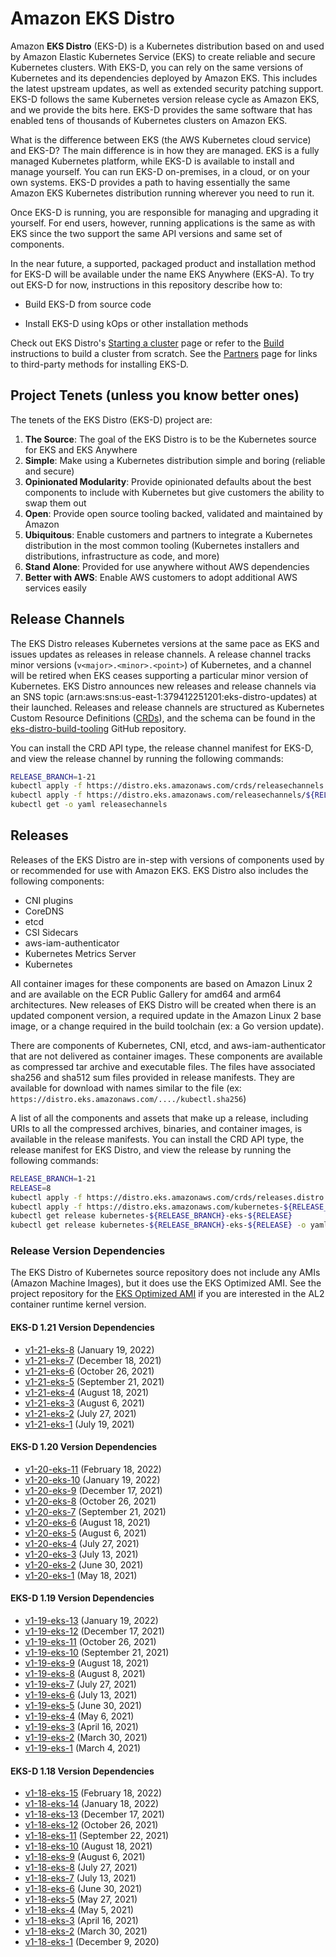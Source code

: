 # Amazon EKS Distro

Amazon **EKS Distro** (EKS-D) is a Kubernetes distribution based on and used by
Amazon Elastic Kubernetes Service (EKS) to create reliable and secure Kubernetes
clusters. With EKS-D, you can rely on the same versions of Kubernetes and its
dependencies deployed by Amazon EKS. This includes the latest upstream updates,
as well as extended security patching support. EKS-D follows the same Kubernetes
version release cycle as Amazon EKS, and we provide the bits here. EKS-D
provides the same software that has enabled tens of thousands of Kubernetes
clusters on Amazon EKS.

What is the difference between EKS (the AWS Kubernetes cloud service) and EKS-D?
The main difference is in how they are managed. EKS is a fully managed
Kubernetes platform, while EKS-D is available to install and manage yourself.
You can run EKS-D on-premises, in a cloud, or on your own systems. EKS-D
provides a path to having essentially the same Amazon EKS Kubernetes distribution
running wherever you need to run it.

Once EKS-D is running, you are responsible for managing and
upgrading it yourself. For end users, however, running applications is the
same as with EKS since the two support the same API versions and
same set of components.

In the near future, a supported, packaged product and installation method
for EKS-D will be available under the name EKS Anywhere (EKS-A). To try out
EKS-D for now, instructions in this repository describe how to:

* Build EKS-D from source code

* Install EKS-D using kOps or other installation methods

Check out EKS Distro's [Starting a cluster](users/index.md) page or
refer to the [Build](users/build.md) instructions to build a cluster from scratch.
See the [Partners](users/install/partners.md) page for links to third-party methods for
installing EKS-D.

## Project Tenets (unless you know better ones)

The tenets of the EKS Distro (EKS-D) project are:

1. **The Source**: The goal of the EKS Distro is to be the Kubernetes source for EKS and EKS Anywhere
2. **Simple**: Make using a Kubernetes distribution simple and boring (reliable and secure)
3. **Opinionated Modularity**: Provide opinionated defaults about the best components to include with Kubernetes but give customers the ability to swap them out
4. **Open**: Provide open source tooling backed, validated and maintained by Amazon
5. **Ubiquitous**: Enable customers and partners to integrate a Kubernetes distribution in the most common tooling (Kubernetes installers and distributions, infrastructure as code, and more)
6. **Stand Alone**: Provided for use anywhere without AWS dependencies
7. **Better with AWS**: Enable AWS customers to adopt additional AWS services easily

## Release Channels

The EKS Distro releases Kubernetes versions at the same pace as EKS and issues 
updates as releases in release channels. A release channel tracks minor
versions (`v<major>.<minor>.<point>`) of Kubernetes, and a channel will be
retired when EKS ceases supporting a particular minor version of Kubernetes.
EKS Distro announces new releases and release channels via an SNS topic 
(arn:aws:sns:us-east-1:379412251201:eks-distro-updates) at their launched.
Releases and release channels are structured as Kubernetes Custom
Resource Definitions
([CRDs](https://kubernetes.io/docs/concepts/extend-kubernetes/api-extension/custom-resources/)),
and the schema can be found in the
[eks-distro-build-tooling](https://github.com/aws/eks-distro-build-tooling/tree/main/release)
GitHub repository.

You can install the CRD API type, the release channel manifest for EKS-D, and
view the release channel by running the following commands:

```bash
RELEASE_BRANCH=1-21
kubectl apply -f https://distro.eks.amazonaws.com/crds/releasechannels.distro.eks.amazonaws.com-v1alpha1.yaml
kubectl apply -f https://distro.eks.amazonaws.com/releasechannels/${RELEASE_BRANCH}.yaml
kubectl get -o yaml releasechannels
```

## Releases

Releases of the EKS Distro are in-step with versions of components used by or
recommended for use with Amazon EKS. EKS Distro also includes the following
components:

* CNI plugins
* CoreDNS
* etcd
* CSI Sidecars
* aws-iam-authenticator
* Kubernetes Metrics Server
* Kubernetes

All container images for these components are based on Amazon Linux 2 and are
available on the ECR Public Gallery for amd64 and arm64 architectures. New
releases of EKS Distro will be created when there is an updated component version,
a required update in the Amazon Linux 2 base image, or a change required in the build
toolchain (ex: a Go version update).

There are components of Kubernetes, CNI, etcd, and aws-iam-authenticator
that are not delivered as container images. These components are available as
compressed tar archive and executable files. The files have associated sha256
and sha512 sum files provided in release manifests. They are available for download
with names similar to the file (ex: `https://distro.eks.amazonaws.com/..../kubectl.sha256`)

A list of all the components and assets that make up a release, including URIs
to all the compressed archives, binaries, and container images, is available in
the release manifests. You can install the CRD API type, the release
manifest for EKS Distro, and view the release by running the following
commands:

```bash
RELEASE_BRANCH=1-21
RELEASE=8
kubectl apply -f https://distro.eks.amazonaws.com/crds/releases.distro.eks.amazonaws.com-v1alpha1.yaml
kubectl apply -f https://distro.eks.amazonaws.com/kubernetes-${RELEASE_BRANCH}/kubernetes-${RELEASE_BRANCH}-eks-${RELEASE}.yaml
kubectl get release kubernetes-${RELEASE_BRANCH}-eks-${RELEASE}
kubectl get release kubernetes-${RELEASE_BRANCH}-eks-${RELEASE} -o yaml
```

### Release Version Dependencies

The EKS Distro of Kubernetes source repository does not include any AMIs (Amazon
Machine Images), but it does use the EKS Optimized AMI. See the project
repository for the [EKS Optimized AMI](https://github.com/awslabs/amazon-eks-ami)
if you are interested in the AL2 container runtime kernel version.

#### EKS-D 1.21 Version Dependencies
* [v1-21-eks-8](releases/1-21/8/index.md) (January 19, 2022)
* [v1-21-eks-7](releases/1-21/7/index.md) (December 18, 2021)
* [v1-21-eks-6](releases/1-21/6/index.md) (October 26, 2021)
* [v1-21-eks-5](releases/1-21/5/index.md) (September 21, 2021)
* [v1-21-eks-4](releases/1-21/4/index.md) (August 18, 2021)
* [v1-21-eks-3](releases/1-21/3/index.md) (August 6, 2021)
* [v1-21-eks-2](releases/1-21/2/index.md) (July 27, 2021)
* [v1-21-eks-1](releases/1-21/1/index.md) (July 19, 2021)

#### EKS-D 1.20 Version Dependencies
* [v1-20-eks-11](releases/1-20/11/index.md) (February 18, 2022)
* [v1-20-eks-10](releases/1-20/10/index.md) (January 19, 2022)
* [v1-20-eks-9](releases/1-20/9/index.md) (December 17, 2021)
* [v1-20-eks-8](releases/1-20/8/index.md) (October 26, 2021)
* [v1-20-eks-7](releases/1-20/7/index.md) (September 21, 2021)
* [v1-20-eks-6](releases/1-20/6/index.md) (August 18, 2021)
* [v1-20-eks-5](releases/1-20/5/index.md) (August 6, 2021)
* [v1-20-eks-4](releases/1-20/4/index.md) (July 27, 2021)
* [v1-20-eks-3](releases/1-20/3/index.md) (July 13, 2021)
* [v1-20-eks-2](releases/1-20/2/index.md) (June 30, 2021)
* [v1-20-eks-1](releases/1-20/1/index.md) (May 18, 2021)

#### EKS-D 1.19 Version Dependencies
* [v1-19-eks-13](releases/1-19/13/index.md) (January 19, 2022)
* [v1-19-eks-12](releases/1-19/12/index.md) (December 17, 2021)
* [v1-19-eks-11](releases/1-19/11/index.md) (October 26, 2021)
* [v1-19-eks-10](releases/1-19/10/index.md) (September 21, 2021)
* [v1-19-eks-9](releases/1-19/9/index.md) (August 18, 2021)
* [v1-19-eks-8](releases/1-19/8/index.md) (August 8, 2021)
* [v1-19-eks-7](releases/1-19/7/index.md) (July 27, 2021)
* [v1-19-eks-6](releases/1-19/6/index.md) (July 13, 2021)
* [v1-19-eks-5](releases/1-19/5/index.md) (June 30, 2021)
* [v1-19-eks-4](releases/1-19/4/index.md) (May 6, 2021)
* [v1-19-eks-3](releases/1-19/3/index.md) (April 16, 2021)
* [v1-19-eks-2](releases/1-19/2/index.md) (March 30, 2021)
* [v1-19-eks-1](releases/1-19/1/index.md) (March 4, 2021)

#### EKS-D 1.18 Version Dependencies
* [v1-18-eks-15](releases/1-18/15/index.md) (February 18, 2022)
* [v1-18-eks-14](releases/1-18/14/index.md) (January 18, 2022)
* [v1-18-eks-13](releases/1-18/13/index.md) (December 17, 2021)
* [v1-18-eks-12](releases/1-18/12/index.md) (October 26, 2021)
* [v1-18-eks-11](releases/1-18/11/index.md) (September 22, 2021)
* [v1-18-eks-10](releases/1-18/10/index.md) (August 18, 2021)
* [v1-18-eks-9](releases/1-18/9/index.md) (August 6, 2021)
* [v1-18-eks-8](releases/1-18/8/index.md) (July 27, 2021)
* [v1-18-eks-7](releases/1-18/7/index.md) (July 13, 2021)
* [v1-18-eks-6](releases/1-18/6/index.md) (June 30, 2021)
* [v1-18-eks-5](releases/1-18/5/index.md) (May 27, 2021)
* [v1-18-eks-4](releases/1-18/4/index.md) (May 5, 2021)
* [v1-18-eks-3](releases/1-18/3/index.md) (April 16, 2021)
* [v1-18-eks-2](releases/1-18/2/index.md) (March 30, 2021)
* [v1-18-eks-1](releases/1-18/1/index.md) (December 9, 2020)
